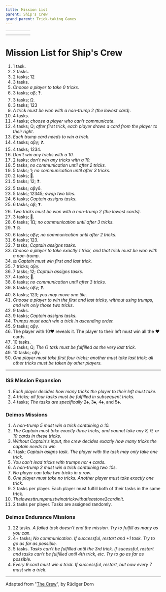 ```yaml
---
title: Mission List
parent: Ship's Crew 
grand_parent: Trick-taking Games
---
```


|   |   |   |   |   |
|---|---|---|---|---|
|   |   |   |   |   |
|   |   |   |   |   |

# Mission List for Ship's Crew


1. 1 task.
2. 2 tasks.
3. 2 tasks; <span class="card">1</span><span class="card">2</span>
4. 3 tasks.
5. *Choose a player to take 0 tricks.*
6. 3 tasks; <span class="card">α</span><span class="card">β</span>; ❓.
7. 3 tasks; <span class="card">Ω</span>.
8. 3 tasks; <span class="card">1</span><span class="card">2</span><span class="card">3</span>
9. *A trick must be won with a non-trump 2 (the lowest card)*.
10. 4 tasks.
11. 4 tasks; *choose a player who can't communicate*.
12. 4 tasks; <span class="card">Ω</span>; *after first trick, each player draws a card from the player to their right*.
13. *Each trump card needs to win a trick*.
14. 4 tasks; <span class="card">α</span><span class="card">β</span><span class="card">γ</span>; ❓.
15. 4 tasks; <span class="card">1</span><span class="card">2</span><span class="card">3</span><span class="card">4</span>.
16. *Don't win any tricks with a 10.*
17. 2 tasks; *don't win any tricks with a 10.*
18. 5 tasks; *no communication until after 2 tricks.*
19. 5 tasks; <span class="card">1</span>; *no communication until after 3 tricks.*
20. 2 tasks; 🙈.
21. 5 tasks; <span class="card">1</span><span class="card">2</span>; ❓.
22. 5 tasks; <span class="card">α</span><span class="card">β</span><span class="card">γ</span><span class="card">δ</span>.
23. 5 tasks; <span class="card">1</span><span class="card">2</span><span class="card">3</span><span class="card">4</span><span class="card">5</span>; *swap two tiles*.
24. 6 tasks; *Captain assigns tasks*.
25. 6 tasks; <span class="card">α</span><span class="card">β</span>; ❓.
26. *Two tricks must be won with a non-trump 2 (the lowest cards)*.
27. 3 tasks; 🙈.
28. 6 tasks; <span class="card">1</span><span class="card">Ω</span>; *no communication until after 3 tricks.*
29. ❓ ⚖️
30. 6 tasks; <span class="card">α</span><span class="card">β</span><span class="card">γ</span>; *no communication until after 2 tricks.*
31. 6 tasks; <span class="card">1</span><span class="card">2</span><span class="card">3</span>.
32. 7 tasks; *Captain assigns tasks*.
33. *Choose a player to take exactly 1 trick, and that trick must be won with a non-trump*.
34. ⚖️ *Captain must win first and last trick.*
35. 7 tricks; <span class="card">α</span><span class="card">β</span><span class="card">γ</span>.
36. 7 tasks; <span class="card">1</span><span class="card">2</span>; *Captain assigns tasks*.
37. 4 tasks; 🙈.
38. 8 tasks; *no communication until after 3 tricks.*
39. 8 tasks; <span class="card">α</span><span class="card">β</span><span class="card">γ</span>; ❓.
40. 8 tasks; <span class="card">1</span><span class="card">2</span><span class="card">3</span>; *you may move one tile*.
41. *Choose a player to win the first and last tricks, without using trumps, and win only those two tricks*.
42. 9 tasks.
43. 9 tasks; *Captain assigns tasks*.
44. *Trumps must each win a trick in ascending order.*
45. 9 tasks; <span class="card">α</span><span class="card">β</span><span class="card">γ</span>.
46. The player with <span class="cH">10♥&#xFE0E;</span> reveals it. The player to their left must win all the <span class="cH">♥</span> cards. 
47. 10 tasks.
48. 3 tasks; <span class="card">Ω</span>; *The <span class="card">Ω</span> task must be fulfilled as the very last trick.*
49. 10 tasks; <span class="card">α</span><span class="card">β</span><span class="card">γ</span>.
50. *One player must take first four tricks; another must take last trick; all other tricks must be taken by other players.*

---

### ISS Mission Expansion

1. *Each player decides how many tricks the player to their left must take.*
2. 4 tricks; *all four tasks must be fulfilled in subsequent tricks.*
3. 4 tasks; *The tasks are specifically* <span class="cS">2♠︎&#xFE0E;</span>, <span class="cS">3♠︎&#xFE0E;</span>, <span class="cS">4♠︎&#xFE0E;</span>, and <span class="cS">5♠︎&#xFE0E;</span>.

### Deimos Missions

1. *A non-trump 5 must win a trick containing a 10.*
2. *The Captain must take exactly three tricks, and cannot take any 8, 9, or 10 cards in these tricks.*
4. *Without Captain's input, the crew decides exactly how many tricks the captain needs to win.*
5. 1 task; *Captain asigns task. The player with the task may only take one trick.*
7. *You can't lead tricks with trumps nor <span class="cD">♦︎&#xFE0E;</span> cards*.
8.  *A non-trump 2 must win a trick containing two 10s.*
9.  *No player can take two tricks in a row.*
4. *One player must take no tricks. Another player must take exactly one trick.*
5. 2 tasks per player. Each player must fulfill both of their tasks in the same trick.
6. $The lowest trump must win a trick with at least one 2 card in it.$
7. 2 tasks per player. Tasks are assigned randomly.

### Deimos Endurance Missions

1. 22 tasks. *A failed task doesn't end the mission. Try to fulfill as many as you can.*
2. 4+ tasks; *No communication. If successful, restart and +1 task. Try to go as far as possible.*
3. 5 tasks. *Tasks can't be fulfilled until the 3rd trick. If sucessful, restart and tasks can't be fulfilled until 4th trick, etc. Try to go as far as possible.*
4. *Every 9 card must win a trick. If successful, restart, but now every 7 must win a trick.*


---

Adapted from "[The Crew](https://boardgamegeek.com/boardgame/284083/crew-quest-planet-nine)", by Rüdiger Dorn